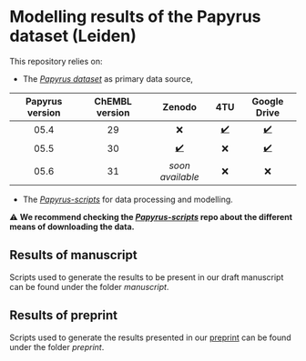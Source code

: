 # Modelling results of the Papyrus dataset (Leiden)

This repository relies on:

 - The [*Papyrus dataset*](https://doi.org/10.26434/chemrxiv-2021-1rxhk) as primary data source,
   
| Papyrus version | ChEMBL version |                                Zenodo                                |                                                            4TU                                                            |                                                Google Drive                                                 |
|:---------------:|:--------------:|:--------------------------------------------------------------------:|:-------------------------------------------------------------------------------------------------------------------------:|:-----------------------------------------------------------------------------------------------------------:|
|      05.4       |       29       |                                 :x:                                  |                                 [:heavy_check_mark:](https://doi.org/10.4121/16896406.v2)                                 | [:heavy_check_mark:](https://drive.google.com/drive/folders/1Lhw5G6gu_nLzHQoGmnl02uhFsmOgEZ5a?usp=sharing)  | 
|      05.5       |       30       | [:heavy_check_mark:](https://zenodo.org/record/7019874#.Y2lECL3MKUk) |                                                            :x:                                                            | [:heavy_check_mark:](https://drive.google.com/drive/folders/1BrCx0lN1YVvjgXOOaJZHJ7DBrLqFAbWV?usp=sharing)  |
|      05.6       |       31       |                           *soon available*                           |                                                           :x:                                                             |                                                     :x:                                                     |

 - The [*Papyrus-scripts*](https://github.com/OlivierBeq/Papyrus-scripts) for data processing and modelling.

:warning: **We recommend checking the [*Papyrus-scripts*](https://github.com/OlivierBeq/Papyrus-scripts) repo about the different means of downloading the data.**

## Results of manuscript

Scripts used to generate the results to be present in our draft manuscript can be found under the folder *manuscript*.

## Results of preprint

Scripts used to generate the results presented in our [preprint](https://doi.org/10.26434/chemrxiv-2021-1rxhk) can be found under the folder *preprint*.